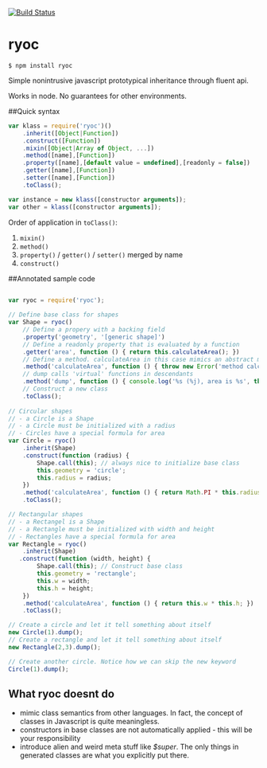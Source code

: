 [![Build Status](https://travis-ci.org/jlarsson/ryoc.svg?branch=master)](https://travis-ci.org/jlarsson/ryoc)

# ryoc

```$ npm install ryoc```

Simple nonintrusive javascript prototypical inheritance through fluent api.

Works in node. No guarantees for other environments. 

##Quick syntax
```javascript
var klass = require('ryoc')()
    .inherit([Object|Function])
    .construct([Function])
    .mixin([Object|Array of Object, ...])
    .method([name],[Function])
    .property([name],[default value = undefined],[readonly = false])
    .getter([name],[Function])
    .setter([name],[Function])
    .toClass();

var instance = new klass([constructor arguments]);
var other = klass([constructor arguments]);
```

Order of application in ```toClass()```:

1. ```mixin()```
1. ```method()```
1. ```property()``` / ```getter()``` / ```setter()``` merged by name
1. ```construct()```

##Annotated sample code

```javascript

var ryoc = require('ryoc');
  
// Define base class for shapes
var Shape = ryoc()
    // Define a propery with a backing field
    .property('geometry', '[generic shape]')
    // Define a readonly property that is evaluated by a function
    .getter('area', function () { return this.calculateArea(); })
    // Define a method. calculateArea in this case mimics an abstract method
    .method('calculateArea', function () { throw new Error('method calculateArea is not implemented');})
    // dump calls 'virtual' functions in descendants
    .method('dump', function () { console.log('%s (%j), area is %s', this.geometry, this, this.area) })
    // Construct a new class
    .toClass();
                                        
// Circular shapes
// - a Circle is a Shape
// - a Circle must be initialized with a radius
// - Circles have a special formula for area 
var Circle = ryoc()
    .inherit(Shape)
    .construct(function (radius) {
        Shape.call(this); // always nice to initialize base class
        this.geometry = 'circle'; 
        this.radius = radius; 
    })
    .method('calculateArea', function () { return Math.PI * this.radius * this.radius; })
    .toClass();

// Rectangular shapes
// - a Rectangel is a Shape
// - a Rectangle must be initialized with width and height
// - Rectangles have a special formula for area 
var Rectangle = ryoc()
    .inherit(Shape)
   .construct(function (width, height) {
        Shape.call(this); // Construct base class
        this.geometry = 'rectangle'; 
        this.w = width; 
        this.h = height; 
    })
    .method('calculateArea', function () { return this.w * this.h; })
    .toClass();

// Create a circle and let it tell something about itself
new Circle(1).dump();
// Create a rectangle and let it tell something about itself
new Rectangle(2,3).dump();

// Create another circle. Notice how we can skip the new keyword
Circle(1).dump();

```

## What ryoc doesnt do
- mimic class semantics from other languages. In fact, the concept of classes in Javascript is quite meaningless.
- constructors in base classes are not automatically applied - this will be your responsibility
- introduce alien and weird meta stuff like _$super_. The only things in generated classes are what you explicitly put there.
